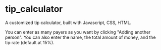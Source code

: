 # tip_calculator
A customized tip calculator, built with Javascript, CSS, HTML.

You can enter as many payers as you want by clicking "Adding another person". You can also enter the name, the total amount of money, and the tip rate (default at 15%). 
